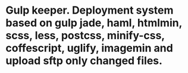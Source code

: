 # Gulp keeper. Deployment system based on gulp jade, haml, htmlmin, scss, less, postcss, minify-css, coffescript, uglify, imagemin and upload sftp only changed files.

